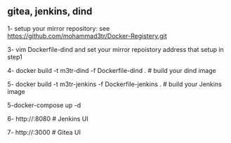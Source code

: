 ## gitea, jenkins, dind 


1- setup your mirror repository: see https://github.com/mohammad3tr/Docker-Registery.git

3- vim Dockerfile-dind and set your mirror repoistory address that setup in step1

  
4- docker build -t m3tr-dind -f Dockerfile-dind .                       # build your dind image

5- docker build -t m3tr-jenkins -f Dockerfile-jenkins .                 # build your Jenkins image

5-docker-compose up -d

6- http://<your url>:8080                                               # Jenkins UI

7- http://<your url>:3000                                               # Gitea UI

